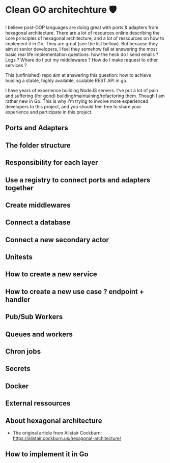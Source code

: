 # Clean GO architechture 🛡️

I believe post-OOP languages are doing great with ports & adapters from hexagonal architecture. There are a lot of resources online describing the core principles of hexagonal architecture, and a lot of ressources on how to implement it in Go. They are great (see the list bellow). But because they aim at senior developers, I feel they somehow fail at answering the most basic real life implementation questions: how the heck do I send emails ? Logs ? Where do I put my middlewares ? How do I make request to other services ?

This (unfinished) repo aim at answering this question: how to achieve buiding a stable, highly available, scalable REST API in go.

I have years of experience building NodeJS servers. I've put a lot of pain and suffering (for good) building/maintaining/refactoring them. Though I am rather new in Go. This is why I'm trying to involve more experienced developers to this project, and you should feel free to share your experience and participate in this project.

## Ports and Adapters

## The folder structure

## Responsibility for each layer

## Use a registry to  connect ports and adapters together

## Create middlewares

## Connect a database

## Connect a new secondary actor

## Unitests

## How to create a new service

## How to create a new use case ? endpoint + handler

## Pub/Sub Workers

## Queues and workers

## Chron jobs

## Secrets

## Docker

## External ressources

## About hexagonal architecture
- The original article from Alistair Cockburn: https://alistair.cockburn.us/hexagonal-architecture/

## How to implement it in Go

